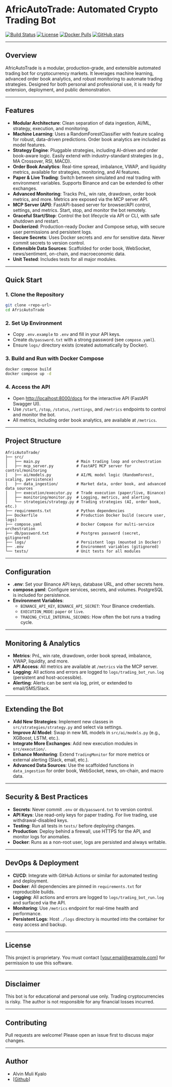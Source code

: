 # AfricAutoTrade: Automated Crypto Trading Bot

[![Build Status](https://img.shields.io/github/actions/workflow/status/Mulih/AfricAutoTrade/ci.yml?branch=main&label=build)](https://github.com/Mulih/AfricAutoTrade/actions)
[![License](https://img.shields.io/github/license/Mulih/AfricAutoTrade)](https://github.com/Mulih/AfricAutoTrade/blob/main/LICENSE)
[![Docker Pulls](https://img.shields.io/docker/pulls/mulih/africautotrade?label=Docker%20Pulls)](https://hub.docker.com/r/mulih/africautotrade)
[![GitHub stars](https://img.shields.io/github/stars/Mulih/AfricAutoTrade?style=social)](https://github.com/Mulih/AfricAutoTrade)

---

## Overview

AfricAutoTrade is a modular, production-grade, and extensible automated trading bot for cryptocurrency markets. It leverages machine learning, advanced order book analytics, and robust monitoring to automate trading strategies. Designed for both personal and professional use, it is ready for extension, deployment, and public demonstration.

---

## Features

- **Modular Architecture**: Clean separation of data ingestion, AI/ML, strategy, execution, and monitoring.
- **Machine Learning**: Uses a RandomForestClassifier with feature scaling for robust, data-driven predictions. Order book analytics are included as model features.
- **Strategy Engine**: Pluggable strategies, including AI-driven and order book-aware logic. Easily extend with industry-standard strategies (e.g., MA Crossover, RSI, MACD).
- **Order Book Analytics**: Real-time spread, imbalance, VWAP, and liquidity metrics, available for strategies, monitoring, and AI features.
- **Paper & Live Trading**: Switch between simulated and real trading with environment variables. Supports Binance and can be extended to other exchanges.
- **Advanced Monitoring**: Tracks PnL, win rate, drawdown, order book metrics, and more. Metrics are exposed via the MCP server API.
- **MCP Server (API)**: FastAPI-based server for browser/API control, settings, and metrics. Start, stop, and monitor the bot remotely.
- **Graceful Start/Stop**: Control the bot lifecycle via API or CLI, with safe shutdown and restart.
- **Dockerized**: Production-ready Docker and Compose setup, with secure user permissions and persistent logs.
- **Secure Secrets**: Uses Docker secrets and .env for sensitive data. Never commit secrets to version control.
- **Extensible Data Sources**: Scaffolded for order book, WebSocket, news/sentiment, on-chain, and macroeconomic data.
- **Unit Tested**: Includes tests for all major modules.

---

## Quick Start

### 1. Clone the Repository

```bash
git clone <repo-url>
cd AfricAutoTrade
```

### 2. Set Up Environment

- Copy `.env.example` to `.env` and fill in your API keys.
- Create `db/password.txt` with a strong password (see `compose.yaml`).
- Ensure `logs/` directory exists (created automatically by Docker).

### 3. Build and Run with Docker Compose

```bash
docker compose build
docker compose up -d
```

### 4. Access the API

- Open [http://localhost:8000/docs](http://localhost:8000/docs) for the interactive API (FastAPI Swagger UI).
- Use `/start`, `/stop`, `/status`, `/settings`, and `/metrics` endpoints to control and monitor the bot.
- All metrics, including order book analytics, are available at `/metrics`.

---

## Project Structure

```text
AfricAutoTrade/
├── src/
│   ├── main.py                # Main trading loop and orchestration
│   ├── mcp_server.py          # FastAPI MCP server for control/monitoring
│   ├── ai/models.py           # AI/ML model logic (RandomForest, scaling, persistence)
│   ├── data_ingestion/        # Market data, order book, and advanced data sources
│   ├── execution/executor.py  # Trade execution (paper/live, Binance)
│   ├── monitoring/monitor.py  # Logging, metrics, and alerting
│   └── strategies/strategy.py # Trading strategies (AI, order book, etc.)
├── requirements.txt           # Python dependencies
├── Dockerfile                 # Production Docker build (secure user, logs)
├── compose.yaml               # Docker Compose for multi-service orchestration
├── db/password.txt            # Postgres password (secret, gitignored)
├── logs/                      # Persistent logs (mounted in Docker)
├── .env                       # Environment variables (gitignored)
└── tests/                     # Unit tests for all modules
```

---

## Configuration

- **.env**: Set your Binance API keys, database URL, and other secrets here.
- **compose.yaml**: Configure services, secrets, and volumes. PostgreSQL is included for persistence.
- **Environment Variables**:
  - `BINANCE_API_KEY`, `BINANCE_API_SECRET`: Your Binance credentials.
  - `EXECUTION_MODE`: `paper` or `live`.
  - `TRADING_CYCLE_INTERVAL_SECONDS`: How often the bot runs a trading cycle.

---

## Monitoring & Analytics

- **Metrics**: PnL, win rate, drawdown, order book spread, imbalance, VWAP, liquidity, and more.
- **API Access**: All metrics are available at `/metrics` via the MCP server.
- **Logging**: All actions and errors are logged to `logs/trading_bot_run.log` (persistent and host-accessible).
- **Alerting**: Alerts can be sent via log, print, or extended to email/SMS/Slack.

---

## Extending the Bot

- **Add New Strategies**: Implement new classes in `src/strategies/strategy.py` and select via settings.
- **Improve AI Model**: Swap in new ML models in `src/ai/models.py` (e.g., XGBoost, LSTM, etc.).
- **Integrate More Exchanges**: Add new execution modules in `src/execution/`.
- **Enhance Monitoring**: Extend `TradingMonitor` for more metrics or external alerting (Slack, email, etc.).
- **Advanced Data Sources**: Use the scaffolded functions in `data_ingestion` for order book, WebSocket, news, on-chain, and macro data.

---

## Security & Best Practices

- **Secrets**: Never commit `.env` or `db/password.txt` to version control.
- **API Keys**: Use read-only keys for paper trading. For live trading, use withdrawal-disabled keys.
- **Testing**: Run all tests in `tests/` before deploying changes.
- **Production**: Deploy behind a firewall, use HTTPS for the API, and monitor logs for anomalies.
- **Docker**: Runs as a non-root user, logs are persisted and always writable.

---

## DevOps & Deployment

- **CI/CD**: Integrate with GitHub Actions or similar for automated testing and deployment.
- **Docker**: All dependencies are pinned in `requirements.txt` for reproducible builds.
- **Logging**: All actions and errors are logged to `logs/trading_bot_run.log` and surfaced via the API.
- **Monitoring**: Use `/metrics` endpoint for real-time health and performance.
- **Persistent Logs**: Host `./logs` directory is mounted into the container for easy access and backup.

---

## License

This project is proprietary. You must contact [your.email@example.com] for permission to use this software.

---

## Disclaimer

This bot is for educational and personal use only. Trading cryptocurrencies is risky. The author is not responsible for any financial losses incurred.

---

## Contributing

Pull requests are welcome! Please open an issue first to discuss major changes.

---

## Author

- Alvin Muli Kyalo
- [[Github](https://github.com/Mulih)]
